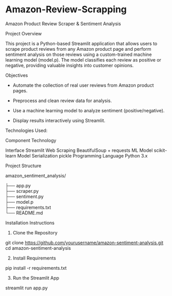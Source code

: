 # Amazon-Review-Scrapping

 Amazon Product Review Scraper & Sentiment Analysis

 Project Overview
 
This project is a Python-based Streamlit application that allows users to scrape product reviews from any Amazon product page and perform sentiment analysis on those reviews using a custom-trained machine learning model (model.p). The model classifies each review as positive or negative, providing valuable insights into customer opinions.

 Objectives

* Automate the collection of real user reviews from Amazon product pages.

* Preprocess and clean review data for analysis.

* Use a machine learning model to analyze sentiment (positive/negative).

* Display results interactively using Streamlit.

 Technologies Used:

Component                Technology

Interface	               Streamlit
Web Scraping	           BeautifulSoup + requests
ML Model	               scikit-learn
Model Serialization	     pickle
Programming Language	   Python 3.x

 Project Structure

amazon_sentiment_analysis/

├── app.py              
├── scraper.py          
├── sentiment.py        
├── model.p             
├── requirements.txt    
└── README.md        

Installation Instructions

1. Clone the Repository

git clone https://github.com/yourusername/amazon-sentiment-analysis.git
cd amazon-sentiment-analysis

2. Install Requirements

pip install -r requirements.txt

3. Run the Streamlit App

streamlit run app.py



